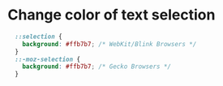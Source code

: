 # Change color of text selection

```css
  ::selection {
    background: #ffb7b7; /* WebKit/Blink Browsers */
  }
  ::-moz-selection {
    background: #ffb7b7; /* Gecko Browsers */
  }
```
